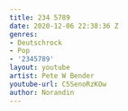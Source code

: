 ```yaml
---
title: 234 5789
date: 2020-12-06 22:38:36 Z
genres:
- Deutschrock
- Pop
- '2345789'
layout: youtube
artist: Pete W Bender
youtube-url: C5SenoRzKOw
author: Norandin
---
```


